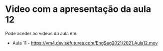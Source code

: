 # Video com a apresentação da aula 12

Pode aceder ao videos da aula em:

+ Aula 11 - <https://vm4.devisefutures.com/EngSeg2021/2021.Aula12.mov>
